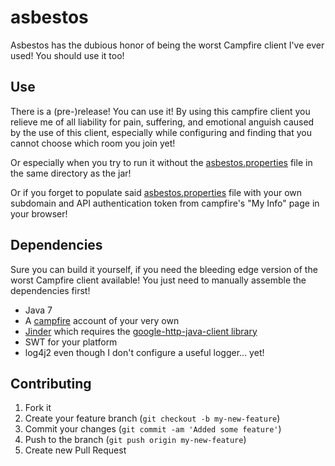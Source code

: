 asbestos
========

Asbestos has the dubious honor of being the worst Campfire client I've ever used! You should use it too!

Use
---

There is a (pre-)release! You can use it! By using this campfire client you relieve me of all liability for pain, suffering, and emotional anguish caused by the use of this client, especially while configuring and finding that you cannot choose which room you join yet!

Or especially when you try to run it without the [asbestos.properties](https://github.com/willluongo/asbestos/blob/master/asbestos.properties) file in the same directory as the jar!

Or if you forget to populate said [asbestos.properties](https://github.com/willluongo/asbestos/blob/master/asbestos.properties) file with your own subdomain and API authentication token from campfire's "My Info" page in your browser!

Dependencies
------------
Sure you can build it yourself, if you need the bleeding edge version of the worst Campfire client available! You just need to manually assemble the dependencies first!

* Java 7
* A [campfire](https://campfirenow.com) account of your very own
* [Jinder](https://github.com/flintinatux/jinder) which requires the [google-http-java-client library](https://code.google.com/p/google-http-java-client/)
* SWT for your platform
* log4j2 even though I don't configure a useful logger... yet!

Contributing
------------

1. Fork it
2. Create your feature branch (`git checkout -b my-new-feature`)
3. Commit your changes (`git commit -am 'Added some feature'`)
4. Push to the branch (`git push origin my-new-feature`)
5. Create new Pull Request
